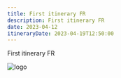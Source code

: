 ```yaml
---
title: First itinerary FR
description: First itinerary FR
date: 2023-04-12
itineraryDate: 2023-04-19T12:50:00
---
```


First itinerary FR

![logo](/img/logo.png "logo")
